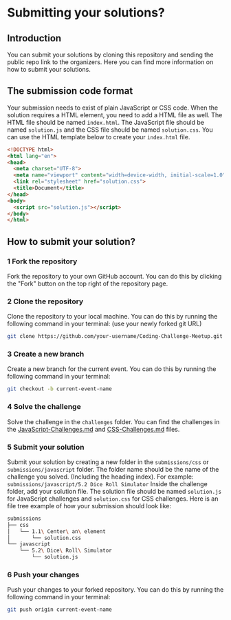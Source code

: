 # Submitting your solutions?

## Introduction

You can submit your solutions by cloning this repository and sending the public repo link to the organizers. Here you can find more information on how to submit your solutions.

## The submission code format

Your submission needs to exist of plain JavaScript or CSS code. When the solution requires a HTML element, you need to add a HTML file as well. The HTML file should be named `index.html`. The JavaScript file should be named `solution.js` and the CSS file should be named `solution.css`. You can use the HTML template below to create your `index.html` file.

```html
<!DOCTYPE html>
<html lang="en">
<head>
  <meta charset="UTF-8">
  <meta name="viewport" content="width=device-width, initial-scale=1.0">
  <link rel="stylesheet" href="solution.css">
  <title>Document</title>
</head>
<body>
  <script src="solution.js"></script>
</body>
</html>
```

## How to submit your solution?

### 1 Fork the repository

Fork the repository to your own GitHub account. You can do this by clicking the "Fork" button on the top right of the repository page.

### 2 Clone the repository

Clone the repository to your local machine. You can do this by running the following command in your terminal: (use your newly forked git URL)

```sh
git clone https://github.com/your-username/Coding-Challenge-Meetup.git
```

### 3 Create a new branch

Create a new branch for the current event. You can do this by running the following command in your terminal:

```sh
git checkout -b current-event-name
```

### 4 Solve the challenge

Solve the challenge in the `challenges` folder. You can find the challenges in the [JavaScript-Challenges.md](challenges/JavaScript-Challenges.md) and [CSS-Challenges.md](challenges/CSS-Challenges.md) files.

### 5 Submit your solution

Submit your solution by creating a new folder in the `submissions/css` or `submissions/javascript` folder. The folder name should be the name of the challenge you solved. (Including the heading index). For example: `submissions/javascript/5.2 Dice Roll Simulator`
Inside the challenge folder, add your solution file. The solution file should be named `solution.js` for JavaScript challenges and `solution.css` for CSS challenges.
Here is an file tree example of how your submission should look like:

```sh
submissions
├── css
│   └── 1.1\ Center\ an\ element
│       └── solution.css
└── javascript
    └── 5.2\ Dice\ Roll\ Simulator
        └── solution.js
```

### 6 Push your changes

Push your changes to your forked repository. You can do this by running the following command in your terminal:

```sh
git push origin current-event-name
```
